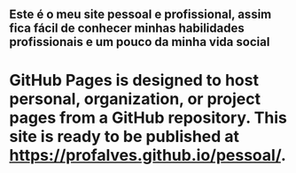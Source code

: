 ## Este é o meu site pessoal e profissional, assim fica fácil de conhecer minhas habilidades profissionais e um pouco da minha vida social

GitHub Pages is designed to host personal, organization, or project pages from a GitHub repository.
This site is ready to be published at https://profalves.github.io/pessoal/.
================================================================================================================